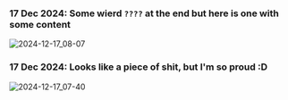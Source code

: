 ### 17 Dec 2024: Some wierd `????` at the end but here is one with some content
![2024-12-17_08-07](https://github.com/user-attachments/assets/9949eb4f-75cb-4d62-a04e-0be0998c7fe2)

### 17 Dec 2024: Looks like a piece of shit, but I'm so proud :D
![2024-12-17_07-40](https://github.com/user-attachments/assets/486f3601-c01b-46bc-8837-da308269e57f)
